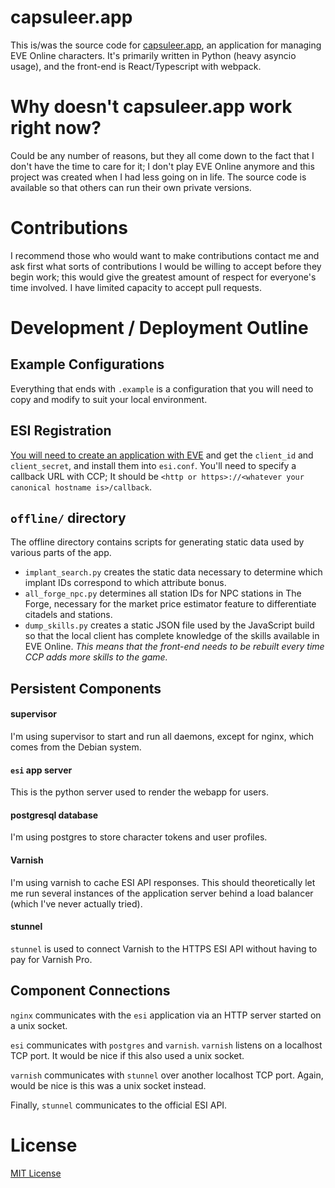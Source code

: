 # capsuleer.app


This is/was the source code for [capsuleer.app](https://capsuleer.app), an application for managing EVE Online characters. It's primarily written in Python (heavy asyncio usage), and the front-end is React/Typescript with webpack.

# Why doesn't capsuleer.app work right now?

Could be any number of reasons, but they all come down to the fact that I don't have the time to care for it; I don't play EVE Online anymore and this project was created when I had less going on in life. The source code is available so that others can run their own private versions.

# Contributions

I recommend those who would want to make contributions contact me and ask first what sorts of contributions I would be willing to accept before they begin work; this would give the greatest amount of respect for everyone's time involved. I have limited capacity to accept pull requests.

# Development / Deployment Outline

## Example Configurations

Everything that ends with `.example` is a configuration that you will need to copy and modify to suit your local environment.

## ESI Registration

[You will need to create an application with EVE](https://developers.eveonline.com/applications) and get the `client_id` and `client_secret`, and install them into `esi.conf`. You'll need to specify a callback URL with CCP; It should be `<http or https>://<whatever your canonical hostname is>/callback`.

## `offline/` directory

The offline directory contains scripts for generating static data used by various parts of the app.

 * `implant_search.py` creates the static data necessary to determine which implant IDs correspond to which attribute bonus.
 * `all_forge_npc.py` determines all station IDs for NPC stations in The Forge, necessary for the market price estimator feature to differentiate citadels and stations.
 * `dump_skills.py` creates a static JSON file used by the JavaScript build so that the local client has complete knowledge of the skills available in EVE Online. *This means that the front-end needs to be rebuilt every time CCP adds more skills to the game.*

## Persistent Components

#### supervisor

I'm using supervisor to start and run all daemons, except for nginx, which comes from the Debian system.

#### `esi` app server

This is the python server used to render the webapp for users.

#### postgresql database

I'm using postgres to store character tokens and user profiles.

#### Varnish

I'm using varnish to cache ESI API responses. This should theoretically let me run several instances of the application server behind a load balancer (which I've never actually tried).

#### stunnel

`stunnel` is used to connect Varnish to the HTTPS ESI API without having to pay for Varnish Pro.

## Component Connections

`nginx` communicates with the `esi` application via an HTTP server started on a unix socket.

`esi` communicates with `postgres` and `varnish`. `varnish` listens on a localhost TCP port. It would be nice if this also used a unix socket.

`varnish` communicates with `stunnel` over another localhost TCP port. Again, would be nice is this was a unix socket instead.

Finally, `stunnel` communicates to the official ESI API.


# License

[MIT License](https://opensource.org/licenses/MIT)
